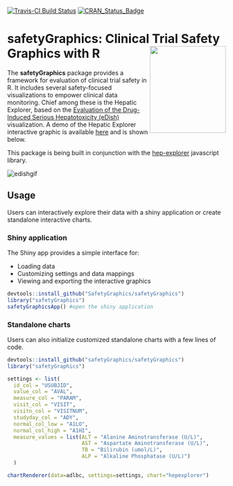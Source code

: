
[![Travis-CI Build Status](https://travis-ci.org/SafetyGraphics/safetyGraphics.svg?branch=master)](https://travis-ci.org/SafetyGraphics/safetyGraphics) [![CRAN_Status_Badge](http://www.r-pkg.org/badges/version/safetyGraphics)](https://cran.r-project.org/package=safetyGraphics)

# safetyGraphics: Clinical Trial Safety Graphics with R  <img src="https://raw.githubusercontent.com/SafetyGraphics/safetyGraphics/master/inst/safetyGraphicsHex/safetyGraphicsHex.png" width = "175" height = "200" align="right" />

The **safetyGraphics** package provides a framework for evaluation of clinical trial safety in R. It includes several safety-focused visualizations to empower clinical data monitoring. Chief among these is the Hepatic Explorer, based on the [Evaluation of the Drug-Induced Serious Hepatotoxicity (eDish)](https://www.ncbi.nlm.nih.gov/pubmed/21332248) visualization. A demo of the Hepatic Explorer interactive graphic is available [here](https://safetygraphics.github.io/hep-explorer/test-page/example1/) and is shown below.

This package is being built in conjunction with the [hep-explorer](https://github.com/SafetyGraphics/hep-explorer) javascript library.

![edishgif](https://user-images.githubusercontent.com/3680095/45834450-02b3a000-bcbc-11e8-8172-324c2fe43521.gif)

## Usage

Users can interactively explore their data with a shiny application or create standalone interactive charts.

### Shiny application

The Shiny app provides a simple interface for:
- Loading data
- Customizing settings and data mappings
- Viewing and exporting the interactive graphics

```r
devtools::install_github("SafetyGraphics/safetyGraphics")
library("safetyGraphics")
safetyGraphicsApp() #open the shiny application
```

### Standalone charts

Users can also initialize customized standalone charts with a few lines of code.

```r
devtools::install_github("safetyGraphics/safetyGraphics")
library("safetyGraphics")

settings <- list(
  id_col = "USUBJID",
  value_col = "AVAL",
  measure_col = "PARAM",
  visit_col = "VISIT",
  visitn_col = "VISITNUM",
  studyday_col = "ADY",
  normal_col_low = "A1LO",
  normal_col_high = "A1HI",
  measure_values = list(ALT = "Alanine Aminotransferase (U/L)",
                        AST = "Aspartate Aminotransferase (U/L)",
                        TB = "Bilirubin (umol/L)",
                        ALP = "Alkaline Phosphatase (U/L)")
  )

chartRenderer(data=adlbc, settings=settings, chart="hepexplorer")

```
